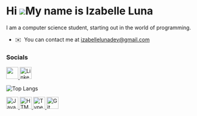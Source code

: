 Hi ![](https://user-images.githubusercontent.com/18350557/176309783-0785949b-9127-417c-8b55-ab5a4333674e.gif)My name is Izabelle Luna
=====================================================================================================================================

I am a computer science student, starting out in the world of programming.

* ✉️  You can contact me at [izabellelunadev@gmail.com](mailto:izabellelunadev@gmail.com)


### Socials

<p align="left"> <a href="https://www.github.com/zabeluna" target="_blank" rel="noreferrer"> <picture> <source media="(prefers-color-scheme: dark)" srcset="https://raw.githubusercontent.com/danielcranney/readme-generator/main/public/icons/socials/github-dark.svg" /> <source media="(prefers-color-scheme: light)" srcset="https://raw.githubusercontent.com/danielcranney/readme-generator/main/public/icons/socials/github.svg" /> <img src="https://raw.githubusercontent.com/danielcranney/readme-generator/main/public/icons/socials/github.svg" width="32" height="32" /> </picture> </a>

  <a href="https://www.linkedin.com/in/izabelle-luna-248b33196/" target="_blank" rel="noreferrer">
    <img src="https://raw.githubusercontent.com/danielcranney/readme-generator/main/public/icons/socials/linkedin.svg" width="32" height="32" alt="LinkedIn" />
  </a>
</p>

![Top Langs](https://github-readme-stats.vercel.app/api/top-langs/?username=zabeluna&layout=compact&bg_color=0d1117&title_color=ffffff&text_color=ffffff)

<p align="left">

   <a href="https://developer.mozilla.org/en-US/docs/Web/JavaScript" target="_blank" rel="noreferrer">
    <img src="https://raw.githubusercontent.com/danielcranney/readme-generator/main/public/icons/skills/javascript-colored.svg" width="32" height="32" alt="JavaScript" />
  </a>
 
  <a href="https://developer.mozilla.org/en-US/docs/Web/HTML" target="_blank" rel="noreferrer">
    <img src="https://raw.githubusercontent.com/danielcranney/readme-generator/main/public/icons/skills/html5-colored.svg" width="32" height="32" alt="HTML5" />
  </a>

   <a href="https://www.typescriptlang.org/" target="_blank" rel="noreferrer">
    <img src="https://raw.githubusercontent.com/danielcranney/readme-generator/main/public/icons/skills/typescript-colored.svg" width="32" height="32" alt="TypeScript" />
  </a>
  
  <a href="https://git-scm.com/" target="_blank" rel="noreferrer">
    <img src="https://raw.githubusercontent.com/danielcranney/readme-generator/main/public/icons/skills/git-colored.svg" width="32" height="32" alt="Git" />
  </a>
</p>
